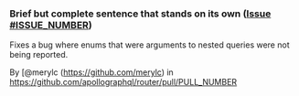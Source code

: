 ### Brief but complete sentence that stands on its own ([Issue #ISSUE_NUMBER](https://github.com/apollographql/router/issues/ISSUE_NUMBER))

Fixes a bug where enums that were arguments to nested queries were not being reported. 

By [@merylc (https://github.com/merylc) in https://github.com/apollographql/router/pull/PULL_NUMBER